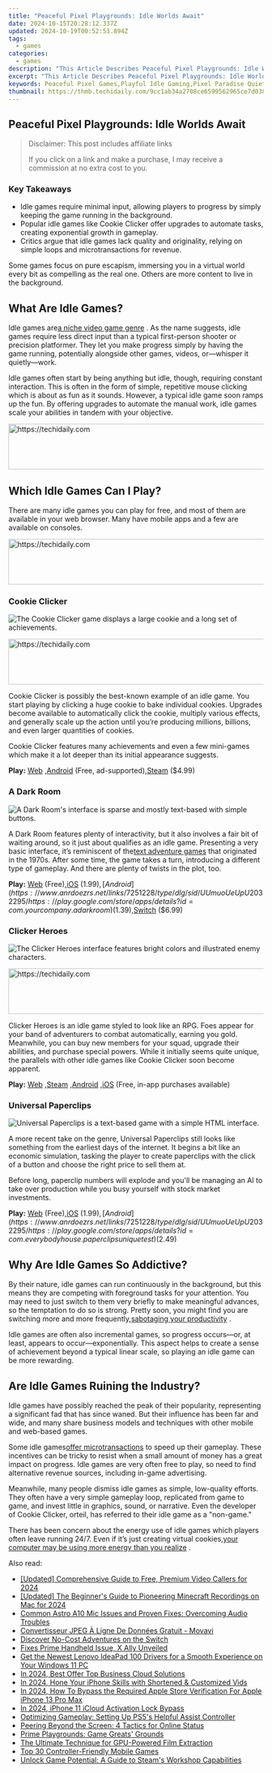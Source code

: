 ```yaml
---
title: "Peaceful Pixel Playgrounds: Idle Worlds Await"
date: 2024-10-15T20:28:12.337Z
updated: 2024-10-19T00:52:53.894Z
tags:
  - games
categories:
  - games
description: "This Article Describes Peaceful Pixel Playgrounds: Idle Worlds Await"
excerpt: "This Article Describes Peaceful Pixel Playgrounds: Idle Worlds Await"
keywords: Peaceful Pixel Games,Playful Idle Gaming,Pixel Paradise Quietude,Serene Graphics Pastime,Tranquil Digital Realms,Calm Game Worlds,Sleepy Pixel Adventures
thumbnail: https://thmb.techidaily.com/9cc1ab34a2708ce6599562965ce7d038d6461c86c7f5043e45b0cca41d824dbd.jpg
---
```


## Peaceful Pixel Playgrounds: Idle Worlds Await

>  Disclaimer: This post includes affiliate links
>
>  If you click on a link and make a purchase, I may receive a commission at no extra cost to you.
>

### Key Takeaways

* Idle games require minimal input, allowing players to progress by simply keeping the game running in the background.
* Popular idle games like Cookie Clicker offer upgrades to automate tasks, creating exponential growth in gameplay.
* Critics argue that idle games lack quality and originality, relying on simple loops and microtransactions for revenue.

 Some games focus on pure escapism, immersing you in a virtual world every bit as compelling as the real one. Others are more content to live in the background.

## What Are Idle Games?

 Idle games are[a niche video game genre](https://www.makeuseof.com/tag/niche-video-game-genres-worth-playing/) . As the name suggests, idle games require less direct input than a typical first-person shooter or precision platformer. They let you make progress simply by having the game running, potentially alongside other games, videos, or—whisper it quietly—work.

 Idle games often start by being anything but idle, though, requiring constant interaction. This is often in the form of simple, repetitive mouse clicking which is about as fun as it sounds. However, a typical idle game soon ramps up the fun. By offering upgrades to automate the manual work, idle games scale your abilities in tandem with your objective.

<!-- affiliate ads begin -->
<a href="https://appsumo.8odi.net/c/5597632/2130874/7443" target="_top" id="2130874">
  <img src="//a.impactradius-go.com/display-ad/7443-2130874" border="0" alt="https://techidaily.com" width="728" height="90"/>
</a>
<img height="0" width="0" src="https://appsumo.8odi.net/i/5597632/2130874/7443" style="position:absolute;visibility:hidden;" border="0" />
<!-- affiliate ads end -->

## Which Idle Games Can I Play?

 There are many idle games you can play for free, and most of them are available in your web browser. Many have mobile apps and a few are available on consoles.

<!-- affiliate ads begin -->
<a href="https://appsumo.8odi.net/c/5597632/2068440/7443" target="_top" id="2068440">
  <img src="//a.impactradius-go.com/display-ad/7443-2068440" border="0" alt="https://techidaily.com" width="728" height="90"/>
</a>
<img height="0" width="0" src="https://appsumo.8odi.net/i/5597632/2068440/7443" style="position:absolute;visibility:hidden;" border="0" />
<!-- affiliate ads end -->

### Cookie Clicker

![The Cookie Clicker game displays a large cookie and a long set of achievements.](https://static1.makeuseofimages.com/wordpress/wp-content/uploads/2024/05/cookie-clicker.png)

<!-- affiliate ads begin -->
<a href="https://aligracehair.sjv.io/c/5597632/1896560/19272" target="_top" id="1896560">
  <img src="//a.impactradius-go.com/display-ad/19272-1896560" border="0" alt="https://techidaily.com" width="728" height="90"/>
</a>
<img height="0" width="0" src="https://aligracehair.sjv.io/i/5597632/1896560/19272" style="position:absolute;visibility:hidden;" border="0" />
<!-- affiliate ads end -->

 Cookie Clicker is possibly the best-known example of an idle game. You start playing by clicking a huge cookie to bake individual cookies. Upgrades become available to automatically click the cookie, multiply various effects, and generally scale up the action until you’re producing millions, billions, and even larger quantities of cookies.

 Cookie Clicker features many achievements and even a few mini-games which make it a lot deeper than its initial appearance suggests.

**Play:** [Web](https://orteil.dashnet.org/cookieclicker/) ,[Android](https://www.anrdoezrs.net/links/7251228/type/dlg/sid/UUmuoUeUpU2032295/https://play.google.com/store/apps/details?id=org.dashnet.cookieclicker) (Free, ad-supported),[Steam](https://store.steampowered.com/app/1454400/Cookie%5FClicker/) ($4.99)

### A Dark Room

![A Dark Room's interface is sparse and mostly text-based with simple buttons.](https://static1.makeuseofimages.com/wordpress/wp-content/uploads/2024/05/a-dark-room.png)

 A Dark Room features plenty of interactivity, but it also involves a fair bit of waiting around, so it just about qualifies as an idle game. Presenting a very basic interface, it’s reminiscent of the[text adventure games](https://www.makeuseof.com/tag/browser-text-based-games/) that originated in the 1970s. After some time, the game takes a turn, introducing a different type of gameplay. And there are plenty of twists in the plot, too.

**Play:** [Web](https://adarkroom.doublespeakgames.com/) (Free),[iOS](https://apps.apple.com/us/app/a-dark-room/id736683061) ($1.99),[Android](https://www.anrdoezrs.net/links/7251228/type/dlg/sid/UUmuoUeUpU2032295/https://play.google.com/store/apps/details?id=com.yourcompany.adarkroom) ($1.39),[Switch](https://www.nintendo.com/us/store/products/a-dark-room-switch/) ($6.99)

### Clicker Heroes

![The Clicker Heroes interface features bright colors and illustrated enemy characters.](https://static1.makeuseofimages.com/wordpress/wp-content/uploads/2024/05/clicker-heroes.png)

<!-- affiliate ads begin -->
<a href="https://unicoeye.pxf.io/c/5597632/2134489/18498" target="_top" id="2134489">
  <img src="//a.impactradius-go.com/display-ad/18498-2134489" border="0" alt="https://techidaily.com" width="728" height="90"/>
</a>
<img height="0" width="0" src="https://unicoeye.pxf.io/i/5597632/2134489/18498" style="position:absolute;visibility:hidden;" border="0" />
<!-- affiliate ads end -->

 Clicker Heroes is an idle game styled to look like an RPG. Foes appear for your band of adventurers to combat automatically, earning you gold. Meanwhile, you can buy new members for your squad, upgrade their abilities, and purchase special powers. While it initially seems quite unique, the parallels with other idle games like Cookie Clicker soon become apparent.

**Play:** [Web](https://clickerheroes.com/play.html) ,[Steam](https://store.steampowered.com/app/363970/Clicker%5FHeroes/) ,[Android](https://www.anrdoezrs.net/links/7251228/type/dlg/sid/UUmuoUeUpU2032295/https://play.google.com/store/apps/details?id=air.com.r2gamesusa.clickerheroes) ,[iOS](https://apps.apple.com/us/app/clicker-heroes-idle-slayer/id911107930) (Free, in-app purchases available)

### Universal Paperclips

![Universal Paperclips is a text-based game with a simple HTML interface.](https://static1.makeuseofimages.com/wordpress/wp-content/uploads/2024/05/universal-paperclips.png)

 A more recent take on the genre, Universal Paperclips still looks like something from the earliest days of the internet. It begins a bit like an economic simulation, tasking the player to create paperclips with the click of a button and choose the right price to sell them at.

 Before long, paperclip numbers will explode and you'll be managing an AI to take over production while you busy yourself with stock market investments.

**Play:** [Web](https://www.decisionproblem.com/paperclips/) (Free),[iOS](https://apps.apple.com/us/app/universal-paperclips/id1300634274) ($1.99),[Android](https://www.anrdoezrs.net/links/7251228/type/dlg/sid/UUmuoUeUpU2032295/https://play.google.com/store/apps/details?id=com.everybodyhouse.paperclipsuniquetest) ($2.49)

## Why Are Idle Games So Addictive?

 By their nature, idle games can run continuously in the background, but this means they are competing with foreground tasks for your attention. You may need to just switch to them very briefly to make meaningful advances, so the temptation to do so is strong. Pretty soon, you might find you are switching more and more frequently,[sabotaging your productivity](https://www.makeuseof.com/context-switching-sabotaging-productivity-what-you-can-do/) .

 Idle games are often also incremental games, so progress occurs—or, at least, appears to occur—exponentially. This aspect helps to create a sense of achievement beyond a typical linear scale, so playing an idle game can be more rewarding.

## Are Idle Games Ruining the Industry?

 Idle games have possibly reached the peak of their popularity, representing a significant fad that has since waned. But their influence has been far and wide, and many share business models and techniques with other mobile and web-based games.

 Some idle games[offer microtransactions](https://www.makeuseof.com/examples-of-gaming-microtransactions/) to speed up their gameplay. These incentives can be tricky to resist when a small amount of money has a great impact on progress. Idle games are very often free to play, so need to find alternative revenue sources, including in-game advertising.

 Meanwhile, many people dismiss idle games as simple, low-quality efforts. They often have a very simple gameplay loop, replicated from game to game, and invest little in graphics, sound, or narrative. Even the developer of Cookie Clicker, orteil, has referred to their idle game as a "non-game."

 There has been concern about the energy use of idle games which players often leave running 24/7\. Even if it’s just creating virtual cookies,[your computer may be using more energy than you realize](https://www.makeuseof.com/tag/much-energy-pc-use-8-ways-cut/) .

<ins class="adsbygoogle"
     style="display:block"
     data-ad-format="autorelaxed"
     data-ad-client="ca-pub-7571918770474297"
     data-ad-slot="1223367746"></ins>

<ins class="adsbygoogle"
     style="display:block"
     data-ad-client="ca-pub-7571918770474297"
     data-ad-slot="8358498916"
     data-ad-format="auto"
     data-full-width-responsive="true"></ins>

<span class="atpl-alsoreadstyle">Also read:</span>
<div><ul>
<li><a href="https://screen-activity-recording.techidaily.com/updated-comprehensive-guide-to-free-premium-video-callers-for-2024/"><u>[Updated] Comprehensive Guide to Free, Premium Video Callers for 2024</u></a></li>
<li><a href="https://desktop-recording.techidaily.com/updated-the-beginners-guide-to-pioneering-minecraft-recordings-on-mac-for-2024/"><u>[Updated] The Beginner's Guide to Pioneering Minecraft Recordings on Mac for 2024</u></a></li>
<li><a href="https://sound-issues.techidaily.com/common-astro-a10-mic-issues-and-proven-fixes-overcoming-audio-troubles/"><u>Common Astro A10 Mic Issues and Proven Fixes: Overcoming Audio Troubles</u></a></li>
<li><a href="https://eaxpv-info.techidaily.com/convertisseur-jpeg-a-ligne-de-donnees-gratuit-movavi/"><u>Convertisseur JPEG À Ligne De Données Gratuit - Movavi</u></a></li>
<li><a href="https://games-able.techidaily.com/discover-no-cost-adventures-on-the-switch/"><u>Discover No-Cost Adventures on the Switch</u></a></li>
<li><a href="https://games-able.techidaily.com/fixes-prime-handheld-issue-x-ally-unveiled/"><u>Fixes Prime Handheld Issue, X Ally Unveiled</u></a></li>
<li><a href="https://win-dash.techidaily.com/get-the-newest-lenovo-ideapad-100-drivers-for-a-smooth-experience-on-your-windows-11-pc/"><u>Get the Newest Lenovo IdeaPad 100 Drivers for a Smooth Experience on Your Windows 11 PC</u></a></li>
<li><a href="https://extra-information.techidaily.com/in-2024-best-offer-top-business-cloud-solutions/"><u>In 2024, Best Offer Top Business Cloud Solutions</u></a></li>
<li><a href="https://some-techniques.techidaily.com/in-2024-hone-your-iphone-skills-with-shortened-and-customized-vids/"><u>In 2024, Hone Your iPhone Skills with Shortened & Customized Vids</u></a></li>
<li><a href="https://ios-unlock.techidaily.com/in-2024-how-to-bypass-the-required-apple-store-verification-for-apple-iphone-13-pro-max-by-drfone-ios/"><u>In 2024, How To Bypass the Required Apple Store Verification For Apple iPhone 13 Pro Max</u></a></li>
<li><a href="https://activate-lock.techidaily.com/in-2024-iphone-11-icloud-activation-lock-bypass-by-drfone-ios/"><u>In 2024, iPhone 11 iCloud Activation Lock Bypass</u></a></li>
<li><a href="https://games-able.techidaily.com/optimizing-gameplay-setting-up-ps5s-helpful-assist-controller/"><u>Optimizing Gameplay: Setting Up PS5's Helpful Assist Controller</u></a></li>
<li><a href="https://games-able.techidaily.com/peering-beyond-the-screen-4-tactics-for-online-status/"><u>Peering Beyond the Screen: 4 Tactics for Online Status</u></a></li>
<li><a href="https://games-able.techidaily.com/prime-playgrounds-game-greats-grounds/"><u>Prime Playgrounds: Game Greats' Grounds</u></a></li>
<li><a href="https://games-able.techidaily.com/the-ultimate-technique-for-gpu-powered-film-extraction/"><u>The Ultimate Technique for GPU-Powered Film Extraction</u></a></li>
<li><a href="https://games-able.techidaily.com/top-30-controller-friendly-mobile-games/"><u>Top 30 Controller-Friendly Mobile Games</u></a></li>
<li><a href="https://games-able.techidaily.com/unlock-game-potential-a-guide-to-steams-workshop-capabilities/"><u>Unlock Game Potential: A Guide to Steam's Workshop Capabilities</u></a></li>
</ul></div>

